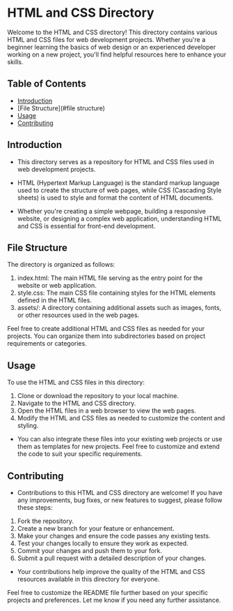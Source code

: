 # HTML and CSS Directory

Welcome to the HTML and CSS directory! This directory contains various HTML and CSS files for web development projects. Whether you're a beginner learning the basics of web design or an experienced developer working on a new project, you'll find helpful resources here to enhance your skills.

## Table of Contents

- [Introduction](#introduction)
- [File Structure](#file structure)
- [Usage](#usage)
- [Contributing](#contributing)

## Introduction

- This directory serves as a repository for HTML and CSS files used in web development projects.
- HTML (Hypertext Markup Language) is the standard markup language used to create the structure of web pages, while CSS (Cascading Style sheets) is used to style and format the content of HTML documents.

- Whether you're creating a simple webpage, building a responsive website, or designing a complex web application, understanding HTML and CSS is essential for front-end development.

## File Structure

The directory is organized as follows:

1. index.html: The main HTML file serving as the entry point for the website or web application.
2. style.css: The main CSS file containing styles for the HTML elements defined in the HTML files.
3. assets/: A directory containing additional assets such as images, fonts, or other resources used in the web pages.

Feel free to create additional HTML and CSS files as needed for your projects. You can organize them into subdirectories based on project requirements or categories.

## Usage

To use the HTML and CSS files in this directory:

1. Clone or download the repository to your local machine.
2. Navigate to the HTML and CSS directory.
3. Open the HTML files in a web browser to view the web pages.
4. Modify the HTML and CSS files as needed to customize the content and styling.

- You can also integrate these files into your existing web projects or use them as templates for new projects. Feel free to customize and extend the code to suit your specific requirements.

## Contributing

- Contributions to this HTML and CSS directory are welcome! If you have any improvements, bug fixes, or new features to suggest, please follow these steps:

1. Fork the repository.
2. Create a new branch for your feature or enhancement.
3. Make your changes and ensure the code passes any existing tests.
4. Test your changes locally to ensure they work as expected.
5. Commit your changes and push them to your fork.
6. Submit a pull request with a detailed description of your changes.

- Your contributions help improve the quality of the HTML and CSS resources available in this directory for everyone.

Feel free to customize the README file further based on your specific projects and preferences. Let me know if you need any further assistance.
